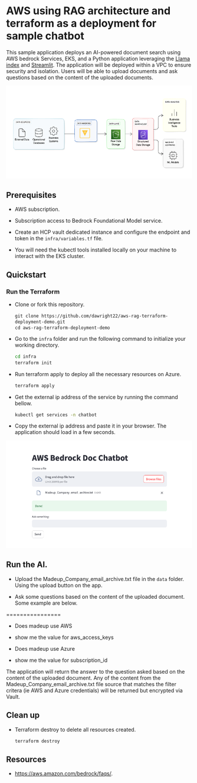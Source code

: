# AWS using RAG architecture and terraform as a deployment for sample chatbot

This sample application deploys an AI-powered document search using AWS bedrock Services, EKS, and a Python application leveraging the [Llama index](https://gpt-index.readthedocs.io/en/latest/) and [Streamlit](https://docs.streamlit.io/library/get-started). The application will be deployed within a VPC to ensure security and isolation. Users will be able to upload documents and ask questions based on the content of the uploaded documents.

![diagram](./images/rag.png)

## Prerequisites

- AWS subscription. 
- Subscription access to Bedrock Foundational Model service. 

- Create an HCP vault dedicated instance and configure the endpoint and token in the `infra/variables.tf` file.
- You will need the kubectl tools installed locally on your machine to interact with the EKS cluster.

## Quickstart

### Run the Terraform

- Clone or fork this repository. 
   ```
   git clone https://github.com/dawright22/aws-rag-terraform-deployment-demo.git
   cd aws-rag-terraform-deployment-demo
   ```

- Go to the `infra` folder and run the following command to initialize your working directory.

    ```bash
    cd infra
    terraform init
    ```

- Run terraform apply to deploy all the necessary resources on Azure.

    ```bash
    terraform apply
    ```

- Get the external ip address of the service by running the  command bellow.

    ```bash
    kubectl get services -n chatbot
    ```

- Copy the external ip address and paste it in your browser. The application should load in a few seconds.

![app](/images/application.png)

## Run the AI.
- Upload the Madeup_Company_email_archive.txt file in the `data` folder. Using the upload button on the app.

- Ask some questions based on the content of the uploaded document. Some example are below.

================
- Does madeup use AWS
- show me the value for aws_access_keys

- Does madeup use Azure
- show me the value for subscription_id


The application will return the answer to the question asked based on the content of the uploaded document. Any of the content from the Madeup_Company_email_archive.txt file source that matches the filter critera (ie AWS and Azure credentials) will be returned but encrypted via Vault.

## Clean up

- Terraform destroy to delete all resources created.

    ```bash
    terraform destroy
    ```
## Resources

- https://aws.amazon.com/bedrock/faqs/.
